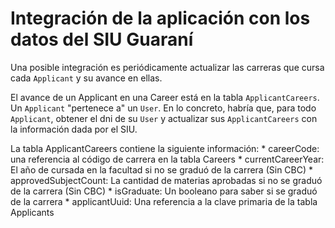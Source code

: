 # Integración de la aplicación con los datos del SIU Guaraní

Una posible integración es periódicamente actualizar las carreras que 
cursa cada `Applicant` y su avance en ellas.

El avance de un Applicant en una Career está en la tabla `ApplicantCareers`. 
Un `Applicant` "pertenece a" un `User`. En lo concreto, habría que, para todo 
`Applicant`, obtener el dni de su `User` y actualizar sus `ApplicantCareers` 
con la información dada por el SIU.

La tabla ApplicantCareers contiene la siguiente información:
    * careerCode: una referencia al código de carrera en la tabla Careers
    * currentCareerYear: El año de cursada en la facultad si no se graduó de la carrera (Sin CBC)
    * approvedSubjectCount: La cantidad de materias aprobadas si no se graduó de la carrera (Sin CBC)
    * isGraduate: Un booleano para saber si se graduó de la carrera
    * applicantUuid: Una referencia a la clave primaria de la tabla Applicants
